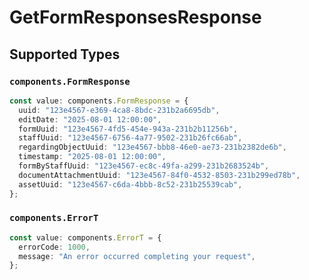 # GetFormResponsesResponse


## Supported Types

### `components.FormResponse`

```typescript
const value: components.FormResponse = {
  uuid: "123e4567-e369-4ca8-8bdc-231b2a6695db",
  editDate: "2025-08-01 12:00:00",
  formUuid: "123e4567-4fd5-454e-943a-231b2b11256b",
  staffUuid: "123e4567-6756-4a77-9502-231b26fc66ab",
  regardingObjectUuid: "123e4567-bbb8-46e0-ae73-231b2382de6b",
  timestamp: "2025-08-01 12:00:00",
  formByStaffUuid: "123e4567-ec8c-49fa-a299-231b2683524b",
  documentAttachmentUuid: "123e4567-84f0-4532-8503-231b299ed78b",
  assetUuid: "123e4567-c6da-4bbb-8c52-231b25539cab",
};
```

### `components.ErrorT`

```typescript
const value: components.ErrorT = {
  errorCode: 1000,
  message: "An error occurred completing your request",
};
```

